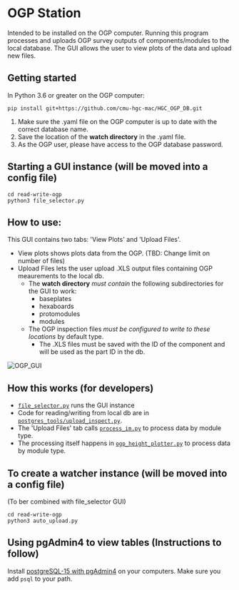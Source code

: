 # OGP Station
Intended to be installed on the OGP computer. Running this program processes and uploads OGP survey outputs of components/modules to the local database. The GUI allows the user to view plots of the data and upload new files.

## Getting started
In Python 3.6 or greater on the OGP computer: 
```
pip install git+https://github.com/cmu-hgc-mac/HGC_OGP_DB.git
```

1. Make sure the .yaml file on the OGP computer is up to date with the correct database name.
2. Save the location of the **watch directory**  in the .yaml file.
3. As the OGP user, please have access to the OGP database password.

## Starting a GUI instance (will be moved into a config file)
```
cd read-write-ogp
python3 file_selector.py
```

## How to use:
This GUI contains two tabs: 'View Plots' and 'Upload Files'.
- View plots shows plots data from the OGP. (TBD: Change limit on number of files)
- Upload Files lets the user upload .XLS output files containing OGP meaurements to the local db.
  - The **watch directory** _must contain_ the following subdirectories for the GUI to work:
    - baseplates
    - hexaboards
    - protomodules
    - modules
  - The OGP inspection files _must be configured to write to these locations_ by default type.
    - The .XLS files must be saved with the ID of the component and will be used as the part ID in the db.

![OGP_GUI](https://github.com/murthysindhu/HGC_DB_postgres/assets/58646122/dbeddf4c-2dc8-4da7-8f26-f916d1c69b74)

## How this works (for developers)
- [```file_selector.py```](https://github.com/murthysindhu/HGC_DB_postgres/blob/main/read-write-ogp/file_selector.py) runs the GUI instance
- Code for reading/writing from local db are in [```postgres_tools/upload_inspect.py```](https://github.com/murthysindhu/HGC_DB_postgres/blob/main/read-write-ogp/postgres_tools/upload_inspect.py).
- The 'Upload Files' tab calls [```process_im.py```](https://github.com/murthysindhu/HGC_DB_postgres/blob/main/read-write-ogp/process_im.py) to process data by module type.
- The processing itself happens in [```ogp_height_plotter.py```](https://github.com/murthysindhu/HGC_DB_postgres/blob/main/read-write-ogp/ogp_height_plotter.py) to process data by module type.

## To create a watcher instance (will be moved into a config file)
(To ber combined with file_selector GUI)
```
cd read-write-ogp
python3 auto_upload.py
```

## Using pgAdmin4 to view tables (Instructions to follow)
Install [postgreSQL-15 with pgAdmin4](https://www.postgresql.org/download/) on your computers. Make sure you add ```psql``` to your path.


